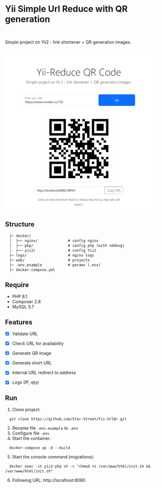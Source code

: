 <h1>Yii Simple Url Reduce with QR generation</h1>
<br>

Simple project on Yii2 - link shortener + QR generation images.
<br><br>

![Yii2 Reduce present](images/reduce-main.png)


Structure
-------------------

      ├─ docker/
      │  ├── nginx/              # config nginx
      │  ├── php/                # config php (with xdebug)
      │  ├── yii2/               # config Yii2
      ├─ logs/                   # nginx logs
      ├─ web/                    # projects
      ├─ .env.example            # params (.env)
      ├─ docker-compose.yml


Require
------------

- PHP 8.1
- Composer 2.8
- MySQL 5.7


Features
------------

- [x] Validate URL
- [x] Check URL for availability
- [x] Generate QR image
- [x] Generate short URL
- [x] Internal URL redirect to address
- [x] Logs (IP, qty)


Run
------------

1. Clone project:
```shell
  git clone https://github.com/Star-Street/Yii-UrlQr.git
```
2. Rename file `.env.example` to `.env`
3. Configure file `.env`
4. Start the container:
```shell
  docker-compose up -d --build
```
5. Start the console command (migrations):
```shell
  docker exec -it yii2-php sh -c "chmod +x /var/www/html/init.sh && /var/www/html/init.sh"
```
6. Following URL: http://localhost:8080